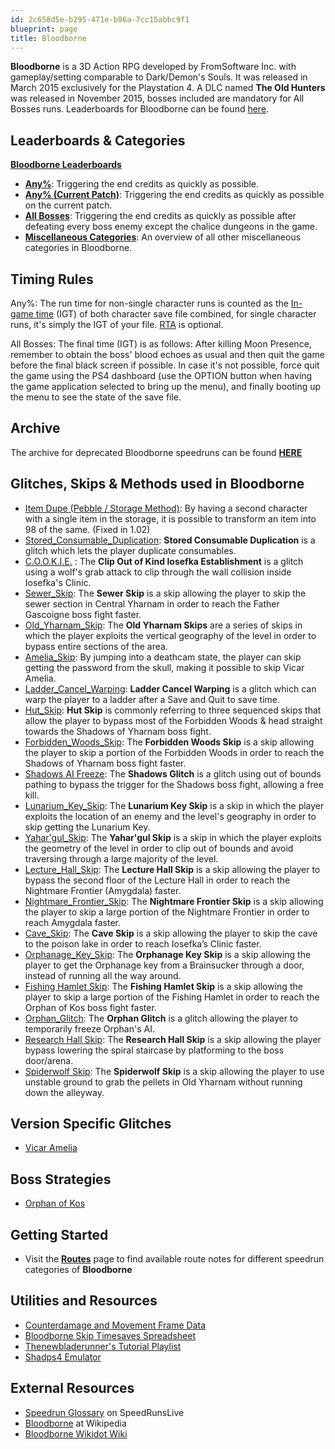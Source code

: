 ```yaml
---
id: 2c658d5e-b295-471e-b96a-7cc15abbc9f1
blueprint: page
title: Bloodborne
---
```

**Bloodborne** is a 3D Action RPG developed by FromSoftware Inc. with gameplay/setting comparable to Dark/Demon's Souls. It was released in March 2015 exclusively for the Playstation 4. A DLC named **The Old Hunters** was released in November 2015, bosses included are mandatory for All Bosses runs. Leaderboards for Bloodborne can be found [here](https://www.speedrun.com/bloodborne).

## Leaderboards & Categories

[**Bloodborne Leaderboards**](https://www.speedrun.com/bloodborne)

- [**Any%**](/bloodborne/any): Triggering the end credits as quickly as possible.
- [**Any% (Current Patch)**](/bloodborne/any-current-patch): Triggering the end credits as quickly as possible on the current patch.
- [**All Bosses**](/bloodborne/all-bosses): Triggering the end credits as quickly as possible after defeating every boss enemy except the chalice dungeons in the game.
- [**Miscellaneous Categories**](/bloodborne/miscellaneous-categories): An overview of all other miscellaneous categories in Bloodborne.

## Timing Rules

Any%: The run time for non-single character runs is counted as the [In-game time](/in-game-time) (IGT) of both character save file combined, for single character runs, it's simply the IGT of your file. [RTA](/real-time-attack) is optional.

All Bosses: The final time (IGT) is as follows: After killing Moon Presence, remember to obtain the boss' blood echoes as usual and then quit the game before the final black screen if possible. In case it's not possible, force quit the game using the PS4 dashboard (use the OPTION button when having the game application selected to bring up the menu), and finally booting up the menu to see the state of the save file.

## Archive

The archive for deprecated Bloodborne speedruns can be found [**HERE**](//wiki.speedsouls.com/Template:BBArchive)

## Glitches, Skips & Methods used in Bloodborne

- [Item Dupe (Pebble / Storage Method)](/bloodborne/item-dupe-pebble-storage-method): By having a second character with a single item in the storage, it is possible to transform an item into 98 of the same. (Fixed in 1.02)
- [Stored_Consumable_Duplication](/bloodborne/stored-consumable-duplication): **Stored Consumable Duplication** is a glitch which lets the player duplicate consumables.
- [C.O.O.K.I.E.](/bloodborne/c.o.o.k.i.e.)&nbsp;: The **Clip Out of Kind Iosefka Establishment** is a glitch using a wolf's grab attack to clip through the wall collision inside Iosefka's Clinic.
- [Sewer_Skip](/bloodborne/sewer-skip): The **Sewer Skip** is a skip allowing the player to skip the sewer section in Central Yharnam in order to reach the Father Gascoigne boss fight faster.
- [Old_Yharnam_Skip](/bloodborne/old-yharnam-skip): The **Old Yharnam Skips** are a series of skips in which the player exploits the vertical geography of the level in order to bypass entire sections of the area.
- [Amelia_Skip](/bloodborne/amelia-skip): By jumping into a deathcam state, the player can skip getting the password from the skull, making it possible to skip Vicar Amelia.
- [Ladder_Cancel_Warping](/bloodborne/ladder-cancel-warping): **Ladder Cancel Warping** is a glitch which can warp the player to a ladder after a Save and Quit to save time.
- [Hut_Skip](/bloodborne/hut-skip): **Hut Skip** is commonly referring to three sequenced skips that allow the player to bypass most of the Forbidden Woods & head straight towards the Shadows of Yharnam boss fight.
- [Forbidden_Woods_Skip](/bloodborne/forbidden-woods-skip): The **Forbidden Woods Skip** is a skip allowing the player to skip a portion of the Forbidden Woods in order to reach the Shadows of Yharnam boss fight faster.
- [Shadows AI Freeze](/bloodborne/shadows-ai-freeze): The **Shadows Glitch** is a glitch using out of bounds pathing to bypass the trigger for the Shadows boss fight, allowing a free kill.
- [Lunarium_Key_Skip](/bloodborne/lunarium-key-skip): The **Lunarium Key Skip** is a skip in which the player exploits the location of an enemy and the level's geography in order to skip getting the Lunarium Key.
- [Yahar'gul_Skip](/bloodborne/yahargul-skip): The **Yahar'gul Skip** is a skip in which the player exploits the geometry of the level in order to clip out of bounds and avoid traversing through a large majority of the level.
- [Lecture_Hall_Skip](/bloodborne/lecture-hall-skip): The **Lecture Hall Skip** is a skip allowing the player to bypass the second floor of the Lecture Hall in order to reach the Nightmare Frontier (Amygdala) faster.
- [Nightmare_Frontier_Skip](/bloodborne/nightmare-frontier-skip): The **Nightmare Frontier Skip** is a skip allowing the player to skip a large portion of the Nightmare Frontier in order to reach Amygdala faster.
- [Cave_Skip](/bloodborne/cave-skip): The **Cave Skip** is a skip allowing the player to skip the cave to the poison lake in order to reach Iosefka’s Clinic faster.
- [Orphanage_Key_Skip](/bloodborne/orphanage-key-skip): The **Orphanage Key Skip** is a skip allowing the player to get the Orphanage key from a Brainsucker through a door, instead of running all the way around.
- [Fishing Hamlet Skip](/bloodborne/fishing-hamlet-skip): The **Fishing Hamlet Skip** is a skip allowing the player to skip a large portion of the Fishing Hamlet in order to reach the Orphan of Kos boss fight faster.
- [Orphan_Glitch](/bloodborne/orphan-glitch): The **Orphan Glitch** is a glitch allowing the player to temporarily freeze Orphan's AI.
- [Research Hall Skip](/bloodborne/research-hall-skip): The **Research Hall Skip** is a skip allowing the player bypass lowering the spiral staircase by platforming to the boss door/arena.
- [Spiderwolf Skip](/bloodborne/spiderwolf-skip): The **Spiderwolf Skip** is a skip allowing the player to use unstable ground to grab the pellets in Old Yharnam without running down the alleyway.

## Version Specific Glitches

- [Vicar Amelia](/bloodborne/vicar-amelia)

## Boss Strategies

- [Orphan of Kos](/bloodborne/orphan-of-kos)

## Getting Started

- Visit the [**Routes**](/bloodborne/routes) page to find available route notes for different speedrun categories of **Bloodborne**

## Utilities and Resources

- [Counterdamage and Movement Frame Data](https://docs.google.com/spreadsheets/d/1y7PPtSDXXbe1_PZ23kL3tfF-PXTpBkbW8Bh4ZXng_FA/edit#gid=1270842485)
- [Bloodborne Skip Timesaves Spreadsheet](https://docs.google.com/spreadsheets/d/1uhHq2BPPR1u8UP81AeoEMtqjX7baGiqbwpFsTTVtviU/edit#gid=0)
- [Thenewbladerunner's Tutorial Playlist](https://youtube.com/playlist?list=PL74xykzOHmnBSKXt1Qlc17y5n34fVsAB2&si=hxHgUdEg8TMmSiS8)
- [Shadps4 Emulator](https://soulsspeedruns.com/bloodborne/shadps4-emulator)

## External Resources

- [Speedrun Glossary](http://www.speedrunslive.com/faq/glossary) on SpeedRunsLive
- [Bloodborne](//en.wikipedia.org/wiki/Bloodborne) at Wikipedia
- [Bloodborne Wikidot Wiki](//bloodborne.wikidot.com)
